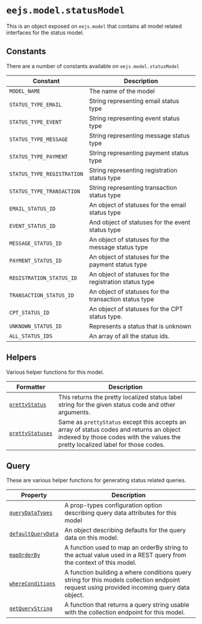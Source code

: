 # `eejs.model.statusModel`

This is an object exposed on `eejs.model` that contains all model related interfaces for the status model.

## Constants

There are a number of constants available on `eejs.model.statusModel`

| Constant                  | Description                                           |
| --------------------------| ------------------------------------------------------|
| `MODEL_NAME`              | The name of the model                                 |
| `STATUS_TYPE_EMAIL`       | String representing email status type                 |
| `STATUS_TYPE_EVENT`       | String representing event status type                 |
| `STATUS_TYPE_MESSAGE`     | String representing message status type               |
| `STATUS_TYPE_PAYMENT`     | String representing payment status type               |
| `STATUS_TYPE_REGISTRATION`| String representing registration status type          |
| `STATUS_TYPE_TRANSACTION` | String representing transaction status type           |
| `EMAIL_STATUS_ID`         | An object of statuses for the email status type       | 
| `EVENT_STATUS_ID`         | And object of statuses for the event status type      |
| `MESSAGE_STATUS_ID`       | An object of statuses for the message status type     |
| `PAYMENT_STATUS_ID`       | An object of statuses for the payment status type     |
| `REGISTRATION_STATUS_ID`  | An object of statuses for the registration status type|
| `TRANSACTION_STATUS_ID`   | An object of statuses for the transaction status type |
| `CPT_STATUS_ID`           | An object of statuses for the CPT status type.        |
| `UNKNOWN_STATUS_ID`       | Represents a status that is unknown                   |
| `ALL_STATUS_IDS`          | An array of all the status ids.                       |

## Helpers

Various helper functions for this model.

| Formatter                                                                                                       | Description                                                                                                                                                                 |
| ----------------------------------------------------------------------------------------------------------------| ----------------------------------------------------------------------------------------------------------------------------------------------------------------------------|
| [`prettyStatus`](./helpers.md#eejsmodelstatusmodelprettystatus-statusCode-singular--true-schema--sentence-)     | This returns the pretty localized status label string for the given status code and other arguments.                                                                        |
| [`prettyStatuses`](./helpers.md#eejsmodelstatusmodelprettystatuses-statuscodes-singular--true-schema--sentence-)| Same as `prettyStatus` except this accepts an array of status codes and returns an object indexed by those codes with the values the pretty localized label for those codes.|


## Query

These are various helper functions for generating status related queries.

| Property                                                                        |  Description                                                                                                                                |
| --------------------------------------------------------------------------------| ------------------------------------------------------------------------------------------------------------------------------------------- |
| [`queryDataTypes`](./query.md#eejsmodelstatusmodelquerydatatypes)             |  A prop-types configuration option describing query data attributes for this model                                                          |
| [`defaultQueryData`](./query.md#eejsmodelstatusmodeldefaultquerydata)         |  An object describing defaults for the query data on this model.                                                                            |
| [`mapOrderBy`](./query.md#eejsmodelstatusmodelmaporderby-orderby-)            |  A function used to map an orderBy string to the actual value used in a REST query from the context of this model.                          |
| [`whereConditions`](./query.md#eejsmodelstatusmodelwhereconditions-querydata-)|  A function building a where conditions query string for this models collection endpoint request using provided incoming query data object. |
| [`getQueryString`](./query.md#eejsmodelstatusmodelgetquerystring-querydata---)|  A function that returns a query string usable with the collection endpoint for this model.                                                 |